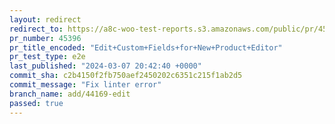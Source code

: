 ```yaml
---
layout: redirect
redirect_to: https://a8c-woo-test-reports.s3.amazonaws.com/public/pr/45396/e2e/index.html
pr_number: 45396
pr_title_encoded: "Edit+Custom+Fields+for+New+Product+Editor"
pr_test_type: e2e
last_published: "2024-03-07 20:42:40 +0000"
commit_sha: c2b4150f2fb750aef2450202c6351c215f1ab2d5
commit_message: "Fix linter error"
branch_name: add/44169-edit
passed: true
---
```

